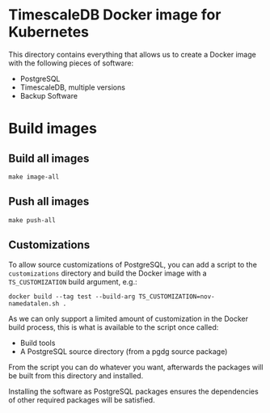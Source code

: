 # TimescaleDB Docker image for Kubernetes
This directory contains everything that allows us to create a Docker image with the following pieces of software:

- PostgreSQL
- TimescaleDB, multiple versions
- Backup Software

# Build images
## Build all images
```
make image-all
```

## Push all images
```
make push-all
```

## Customizations
To allow source customizations of PostgreSQL, you can add a script to the `customizations` directory
and build the Docker image with a `TS_CUSTOMIZATION` build argument, e.g.:

```
docker build --tag test --build-arg TS_CUSTOMIZATION=nov-namedatalen.sh .
```

As we can only support a limited amount of customization in the Docker build process, this is what is available to
the script once called:

- Build tools
- A PostgreSQL source directory (from a pgdg source package)

From the script you can do whatever you want, afterwards the packages will be built from this directory and installed.

Installing the software as PostgreSQL packages ensures the dependencies of other required packages will be satisfied.
